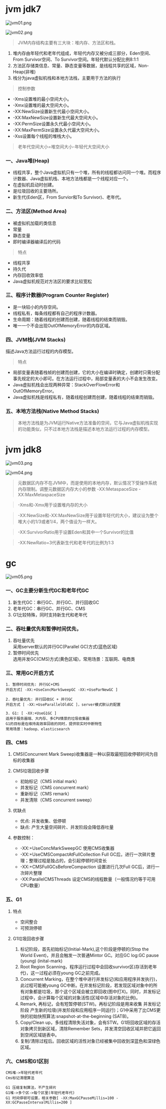 # jvm jdk7
![jvm01.png](../images/jvm01.png)

![jvm02.png](../images/jvm02.png)

> JVM内存结构主要有三大块：堆内存、方法区和栈。
1. 堆内存由年轻代和老年代组成，年轻代内存又被分成三部分，Eden空间、From Survivor空间、To Survivor空间。年轻代默认分配比例8:1:1
2. 方法区存储类信息、常量、静态变量等数据，是线程共享的区域，Non-Heap(非堆)
3. 栈分为java虚拟机栈和本地方法栈，主要用于方法的执行

> 控制参数
- -Xms设置堆的最小空间大小。
- -Xmx设置堆的最大空间大小。
- -XX:NewSize设置新生代最小空间大小。
- -XX:MaxNewSize设置新生代最大空间大小。
- -XX:PermSize设置永久代最小空间大小。
- -XX:MaxPermSize设置永久代最大空间大小。
- -Xss设置每个线程的堆栈大小。
> 老年代空间大小=堆空间大小-年轻代大空间大小


### 一、Java堆(Heap)
- 线程共享，整个Java虚拟机只有一个堆，所有的线程都访问同一个堆。而程序计数器、Java虚拟机栈、本地方法栈都是一个线程对应一个。
- 在虚拟机启动时创建。
- 是垃圾回收的主要场所。
- 新生代(Eden区，From Survior和To Survivor)、老年代。

### 二、方法区(Method Area)
- 被虚拟机加载的类信息
- 常量
- 静态变量
- 即时编译器编译后的代码

> 特点
- 线程共享
- 持久代
- 内存回收效率低
- Java虚拟机规范对方法区的要求比较宽松

### 三、程序计数器(Program Counter Register)
- 是一块较小的内存空间。
- 线程私有，每条线程都有自己的程序计数器。
- 生命周期：随着线程的创建而创建，随着线程的结束而销毁。
- 唯一一个不会出现OutOfMemoryError的内存区域。

### 四、JVM栈(JVM Stacks)
描述Java方法运行过程的内存模型。

> 特点
- 局部变量表随着栈帧的创建而创建，它的大小在编译时确定，创建时只需分配事先规定的大小即可。在方法运行过程中，局部变量表的大小不会发生改变。
- Java虚拟机栈会出现两种异常：StackOverFlowError和OutOfMemoryError。
- Java虚拟机栈是线程私有，随着线程创建而创建，随着线程的结束而销毁。

### 五、本地方法栈(Native Method Stacks)
>本地方法栈是为JVM运行Native方法准备的空间，它与Java虚拟机栈实现的功能类似，只不过本地方法栈是描述本地方法运行过程的内存模型。


# jvm jdk8
![jvm03.png](../images/jvm03.png)

![jvm04.png](../images/jvm04.png)

> 元数据区内存不在JVM中，而是使用的本地内存，默认情况下受操作系统内存限制。调整元数据区内存大小的参数 -XX:MetaspaceSize -XX:MaxMetaspaceSize

> -Xms和-Xmx用于设置堆内存的大小

> -XX:NewSize和-XX:MaxNewSize用于设置年轻代的大小，建议设为整个堆大小的1/3或者1/4，两个值设为一样大。

> -XX:SurvivorRatio用于设置Eden和其中一个Survivor的比值

> -XX:NewRatio=3代表新生代和老年代的比例为1:3

# gc
![jvm05.png](../images/jvm05.png)

### 一、GC主要分新生代GC和老年代GC
1. 新生代GC：串行GC、并行GC、并行回收GC
2. 老年代GC：串行GC、并行GC、CMS    
3. G1比较特殊，同时支持新生代和老年代

### 二、吞吐量优先和暂停时间优先，
1. 吞吐量优先  
采用server默认的并行GC(Parallel GC)方式(蓝色区域)
2. 暂停时间优先  
选用并发GC(CMS)方式(黄色区域)，常用场景：互联网、电商类

### 三、常用GC开启方式
```text
1. 暂停时间优先: 并行GC+CMS
开启方式[ -XX:+UseConcMarkSweepGC -XX:+UseParNewGC ]

2. 吞吐量优先: 并行回收GC + 并行GC
开启方式 [ -XX:+UseParallelOldGC ]，server模式默认的配置

3. G1: [ -XX:+UseG1GC ]
适用于服务器端、大内存、多CPU情景的垃圾收集器
G1的目标是在维持高效率回收的同时，提供软实时中断特性
常用场景：hadoop、elasticsearch
```

### 四、CMS
1. CMS(Concurrent Mark Sweep)收集器是一种以获取最短回收停顿时间为目标的收集器
2. CMS垃圾回收步骤
    - 初始标记（CMS initial mark）
    - 并发标记（CMS concurrent mark）
    - 重新标记（CMS remark）
    - 并发清除（CMS concurrent sweep）

3. 优缺点  
   - 优点: 并发收集、低停顿
   - 缺点: 产生大量空间碎片、并发阶段会降低吞吐量

4. 参数控制：
    - -XX:+UseConcMarkSweepGC 使用CMS收集器
    - -XX:+UseCMSCompactAtFullCollection Full GC后，进行一次碎片整理；整理过程是独占的，会引起停顿时间变长
    - -XX:+CMSFullGCsBeforeCompaction 设置进行几次Full GC后，进行一次碎片整理
    - -XX:ParallelCMSThreads 设定CMS的线程数量（一般情况约等于可用CPU数量）

### 五、G1
1. 特点
    - 空间整合
    - 可预测停顿

2. G1垃圾回收步骤
    1. 标记阶段，首先初始标记(Initial-Mark),这个阶段是停顿的(Stop the World Event)，并且会触发一次普通Mintor GC。对应GC log:GC pause (young) (inital-mark)
    2. Root Region Scanning，程序运行过程中会回收survivor区(存活到老年代)，这一过程必须在young GC之前完成。
    3. Concurrent Marking，在整个堆中进行并发标记(和应用程序并发执行)，此过程可能被young GC中断。在并发标记阶段，若发现区域对象中的所有对象都是垃圾，那个这个区域会被立即回收(图中打X)。同时，并发标记过程中，会计算每个区域的对象活性(区域中存活对象的比例)。
    4. Remark, 再标记，会有短暂停顿(STW)。再标记阶段是用来收集 并发标记阶段 产生新的垃圾(并发阶段和应用程序一同运行)；G1中采用了比CMS更快的初始快照算法:snapshot-at-the-beginning (SATB)。
    5. Copy/Clean up，多线程清除失活对象，会有STW。G1将回收区域的存活对象拷贝到新区域，清除Remember Sets，并发清空回收区域并把它返回到空闲区域链表中。
    6. 复制/清除过程后。回收区域的活性对象已经被集中回收到深蓝色和深绿色区域。

### 六、CMS和G1区别
```text
CMS堆->年轻代老年代
Cms标记清理算法

G1 压缩复制算法，不产生碎片
G1堆->多个区->每个区里(年轻代老年代)
G1 时间停顿可设置，相关参数[ -XX:MaxGCPauseMillis=100 -XX:GCPauseIntervalMillis=200 ]
```

